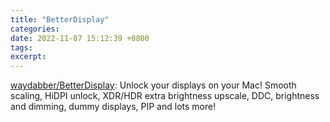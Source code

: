 ```yaml
---
title: "BetterDisplay"
categories: 
date: 2022-11-07 15:12:39 +0800
tags: 
excerpt: 
---
```



[waydabber/BetterDisplay](https://github.com/waydabber/BetterDisplay): Unlock your displays on your Mac! Smooth scaling, HiDPI unlock, XDR/HDR extra brightness upscale, DDC, brightness and dimming, dummy displays, PIP and lots more!




